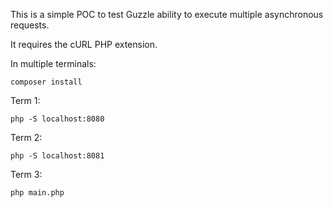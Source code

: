 This is a simple POC to test Guzzle ability to execute multiple asynchronous requests.

It requires the cURL PHP extension.

In multiple terminals:

```
composer install
```

Term 1:
```
php -S localhost:8080
```

Term 2:
```
php -S localhost:8081
```

Term 3:
```
php main.php
```

